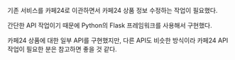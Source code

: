 기존 서비스를 카페24로 이관하면서 카페24 상품 정보 수정하는 작업이 필요했다.

간단한 API 작업이기 때문에 Python의 Flask 프레임워크를 사용해서 구현했다.

카페24 상품에 대한 일부 API를 구현했지만, 다른 API도 비슷한 방식이라 카페24 API 작업이 필요한 분은 참고하면 좋을 것 같다.
